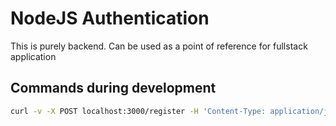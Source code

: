 # NodeJS Authentication

This is purely backend.
Can be used as a point of reference for fullstack application

## Commands during development

```sh
curl -v -X POST localhost:3000/register -H 'Content-Type: application/json' -d '{ "email": "exampleName@gmail.com", "name": "ExampleName", "password": "secret123", "passwordConfirmation": "secret123"}'
```
